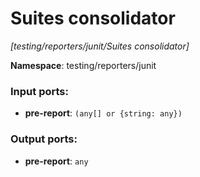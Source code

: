# Suites consolidator

_[testing/reporters/junit/Suites consolidator]_

__Namespace__: testing/reporters/junit

### Input ports:

* __pre-report__: ` (any[] or {string: any}) `

### Output ports:

* __pre-report__: ` any `

